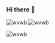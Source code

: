### Hi there 👋

<!--
**wvwb/wvwb** is a ✨ _special_ ✨ repository because its `README.md` (this file) appears on your GitHub profile.

Here are some ideas to get you started:

- 🔭 I’m currently working on ...
- 🌱 I’m currently learning ...
- 👯 I’m looking to collaborate on ...
- 🤔 I’m looking for help with ...
- 💬 Ask me about ...
- 📫 How to reach me: ...
- 😄 Pronouns: ...
- ⚡ Fun fact: ...
-->


<p><img align="left" src="https://github-readme-stats.vercel.app/api/top-langs?username=wvwb&show_icons=true&locale=en&layout=compact" alt="wvwb" /> </p>

<p> <img align="center" src="https://github-readme-stats.vercel.app/api?username=wvwb&show_icons=true&locale=en" alt="wvwb" /> </p>

<p><img align="center" src="https://github-readme-streak-stats.herokuapp.com/?user=wvwb&" alt="wvwb" /></p>

